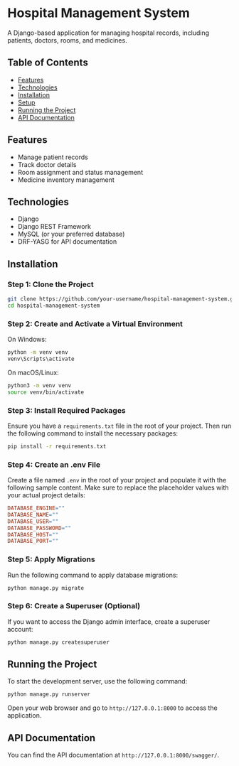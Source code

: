 # Hospital Management System

A Django-based application for managing hospital records, including patients, doctors, rooms, and medicines.

## Table of Contents

- [Features](#features)
- [Technologies](#technologies)
- [Installation](#installation)
- [Setup](#setup)
- [Running the Project](#running-the-project)
- [API Documentation](#api-documentation)

## Features

- Manage patient records
- Track doctor details
- Room assignment and status management
- Medicine inventory management

## Technologies

- Django
- Django REST Framework
- MySQL (or your preferred database)
- DRF-YASG for API documentation

## Installation

### Step 1: Clone the Project

```bash
git clone https://github.com/your-username/hospital-management-system.git
cd hospital-management-system
```

### Step 2: Create and Activate a Virtual Environment

On Windows:
```bash
python -m venv venv
venv\Scripts\activate
```

On macOS/Linux:
```bash
python3 -m venv venv
source venv/bin/activate
```

### Step 3: Install Required Packages

Ensure you have a `requirements.txt` file in the root of your project. Then run the following command to install the necessary packages:

```bash
pip install -r requirements.txt
```

### Step 4: Create an .env File

Create a file named `.env` in the root of your project and populate it with the following sample content. Make sure to replace the placeholder values with your actual project details:

```makefile
DATABASE_ENGINE=""
DATABASE_NAME=""
DATABASE_USER=""
DATABASE_PASSWORD=""
DATABASE_HOST=""
DATABASE_PORT=""
```

### Step 5: Apply Migrations

Run the following command to apply database migrations:

```bash
python manage.py migrate
```

### Step 6: Create a Superuser (Optional)

If you want to access the Django admin interface, create a superuser account:

```bash
python manage.py createsuperuser
```

## Running the Project

To start the development server, use the following command:

```bash
python manage.py runserver
```

Open your web browser and go to `http://127.0.0.1:8000` to access the application.

## API Documentation

You can find the API documentation at `http://127.0.0.1:8000/swagger/`.
